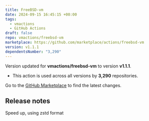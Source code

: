 ```yaml
---
title: FreeBSD-vm
date: 2024-09-15 16:45:15 +00:00
tags:
  - vmactions
  - GitHub Actions
draft: false
repo: vmactions/freebsd-vm
marketplace: https://github.com/marketplace/actions/freebsd-vm
version: v1.1.1
dependentsNumber: "3,290"
---
```



Version updated for **vmactions/freebsd-vm** to version **v1.1.1**.
- This action is used across all versions by **3,290** repositories.

Go to the [GitHub Marketplace](https://github.com/marketplace/actions/freebsd-vm) to find the latest changes.

## Release notes

Speed up, using zstd format

